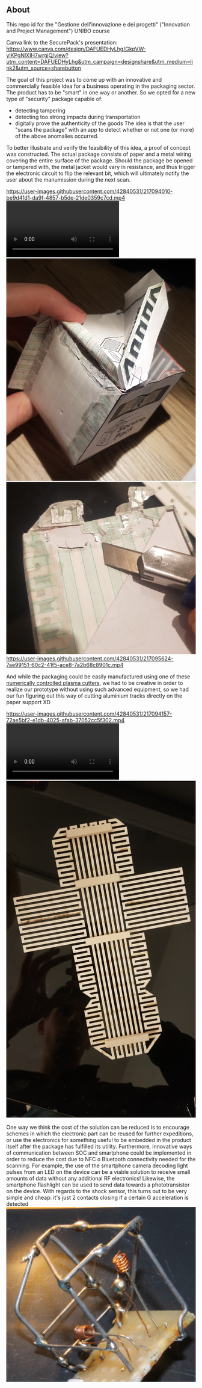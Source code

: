 ## About

This repo id for the "Gestione dell'innovazione e dei progetti" ("Innovation and Project Management") UNIBO course

Canva link to the SecurePack's presentation:
https://www.canva.com/design/DAFUEDHyLhg/GkpVW-ylKPgNlXIH7wrgjQ/view?utm_content=DAFUEDHyLhg&utm_campaign=designshare&utm_medium=link2&utm_source=sharebutton

The goal of this project was to come up with an innovative and commercially feasible idea for a business operating in the packaging sector. The product has to be "smart" in one way or another. So we opted for a new type of "security" package capable of:
- detecting tampering
- detecting too strong impacts during transportation
- digitally prove the authenticity of the goods
The idea is that the user "scans the package" with an app to detect whether or not one (or more) of the above anomalies occurred.

To better illustrate and verify the feasibility of this idea, a proof of concept was constructed. The actual package consists of paper and a metal wiring covering the entire surface of the package. Should the package be opened or tampered with, the metal jacket would vary in resistance, and thus trigger the electronic circuit to flip the relevant bit, which will ultimately notify the user about the manumission during the next scan.

https://user-images.githubusercontent.com/42840531/217094010-be9d4fd1-da9f-4857-b5de-21de0359c7cd.mp4
![demonstration video](photo&videos/demonstration_video.mp4)
![prototype package](photo&videos/prototype_package.jpg)
![Trying to open an already sealed box](photo&videos/tampered.jpg)
https://user-images.githubusercontent.com/42840531/217095624-7ae99151-60c2-41f5-ace8-7a2b68c8901c.mp4

And while the packaging could be easily manufactured using one of these [numerically controlled plasma cutters](https://www.google.com/search?q=numerically+controlled+plasma+cutter), we had to be creative in order to realize our prototype without using such advanced equipment, so we had our fun figuring out this way of cutting aluminium tracks directly on the paper support XD

https://user-images.githubusercontent.com/42840531/217094157-72ae5bf2-e1db-4025-afab-37052cc5f302.mp4
![cutting metal tracks](photo&videos/cutting_metal_tracks.mp4)
![lasercut printed overlay used to cut metal tracks on paper](photo&videos/track_overlay.jpg)

One way we think the cost of the solution can be reduced is to encourage schemes in which the electronic part can be reused for further expeditions, or use the electronics for something useful to be embedded in the product itself after the package has fulfilled its utility. Furthermore, innovative ways of communication between SOC and smartphone could be implemented in order to reduce the cost due to NFC o Bluetooth connectivity needed for the scanning. For example, the use of the smartphone camera decoding light pulses from an LED on the device can be a viable solution to receive small amounts of data without any additional RF electronics! Likewise, the smartphone flashlight can be used to send data towards a phototransistor on the device.
With regards to the shock sensor, this turns out to be very simple and cheap: it's just 2 contacts closing if a certain G acceleration is detected
![shock sensor](photo&videos/shock_sensor.JPG)

